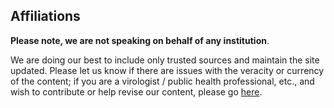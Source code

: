## Affiliations
**Please note, we are not speaking on behalf of any institution**.

We are doing our best to include only trusted sources and maintain
the site updated. Please let us know if there are issues with
the veracity or currency of the content; if you are a 
virologist / public health professional, etc., and wish to contribute
or help revise our content, please go
[here](https://github.com/flattenthecurve/guide/blob/master/CONTRIBUTING.md).

